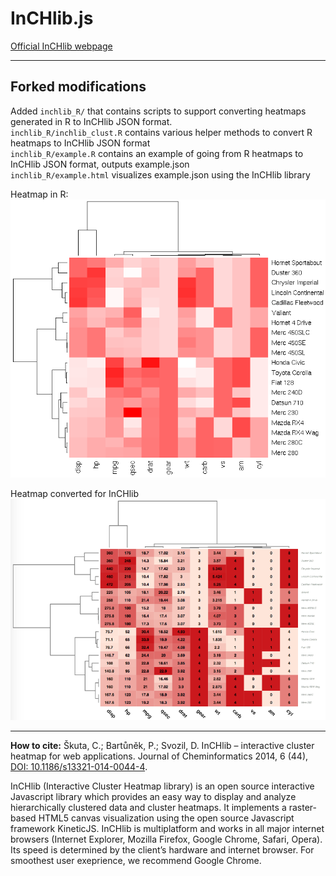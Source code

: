 # InCHlib.js

[Official InCHlib webpage](http://openscreen.cz/software/inchlib)

---

## Forked modifications

Added `inchlib_R/` that contains scripts to support converting heatmaps generated in R to InCHlib JSON format.  
`inchlib_R/inchlib_clust.R` contains various helper methods to convert R heatmaps to InCHlib JSON format  
`inchlib_R/example.R` contains an example of going from R heatmaps to InCHlib JSON format, outputs example.json  
`inchlib_R/example.html` visualizes example.json using the InCHlib library  

Heatmap in R:
![](inchlib_R/r_heatmap.png)

Heatmap converted for InCHlib
![](inchlib_R/inchlib_heatmap.png)

---

**How to cite:** Škuta, C.; Bartůněk, P.; Svozil, D. InCHlib – interactive cluster heatmap for web applications. Journal of Cheminformatics 2014, 6 (44), [DOI: 10.1186/s13321-014-0044-4](http://www.jcheminf.com/content/6/1/44).

InCHlib (Interactive Cluster Heatmap library) is an open source interactive Javascript library which provides an easy way to display and analyze hierarchically clustered data and cluster heatmaps. It implements a raster-based HTML5 canvas visualization using the open source Javascript framework KineticJS. InCHlib is multiplatform and works in all major internet browsers (Internet Explorer, Mozilla Firefox, Google Chrome, Safari, Opera). Its speed is determined by the client’s hardware and internet browser. For smoothest user exeprience, we recommend Google Chrome.
